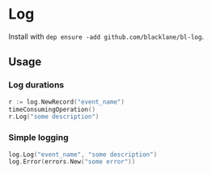 Log 
===

Install with `dep ensure -add github.com/blacklane/bl-log`.

Usage
-----

### Log durations
```go
r := log.NewRecord("event_name")
timeConsumingOperation()
r.Log("some description")
```

### Simple logging
```go
log.Log("event_name", "some description")
log.Error(errors.New("some error"))
```
